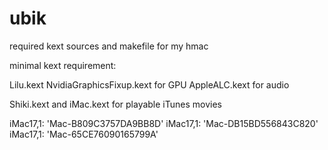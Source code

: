 # ubik


required kext sources and makefile for my hmac

minimal kext requirement:

Lilu.kext
NvidiaGraphicsFixup.kext for GPU
AppleALC.kext for audio

Shiki.kext and iMac.kext for playable iTunes movies



iMac17,1: 'Mac-B809C3757DA9BB8D'
iMac17,1: 'Mac-DB15BD556843C820'
iMac17,1: 'Mac-65CE76090165799A'


